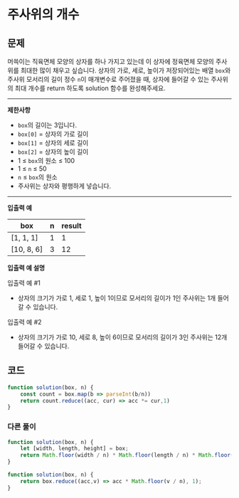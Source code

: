 # 주사위의 개수

## **문제**

머쓱이는 직육면체 모양의 상자를 하나 가지고 있는데 이 상자에 정육면체 모양의 주사위를 최대한 많이 채우고 싶습니다. 상자의 가로, 세로, 높이가 저장되어있는 배열 `box`와 주사위 모서리의 길이 정수 `n`이 매개변수로 주어졌을 때, 상자에 들어갈 수 있는 주사위의 최대 개수를 return 하도록 solution 함수를 완성해주세요.

***

**제한사항**

* `box`의 길이는 3입니다.
* `box[0]` = 상자의 가로 길이
* `box[1]` = 상자의 세로 길이
* `box[2]` = 상자의 높이 길이
* 1 ≤ `box`의 원소 ≤ 100
* 1 ≤ `n` ≤ 50
* `n` ≤ `box`의 원소
* 주사위는 상자와 평행하게 넣습니다.

***

**입출력 예**

| box         | n | result |
| ----------- | - | ------ |
| \[1, 1, 1]  | 1 | 1      |
| \[10, 8, 6] | 3 | 12     |

**입출력 예 설명**

입출력 예 #1

* 상자의 크기가 가로 1, 세로 1, 높이 1이므로 모서리의 길이가 1인 주사위는 1개 들어갈 수 있습니다.

입출력 예 #2

* 상자의 크기가 가로 10, 세로 8, 높이 6이므로 모서리의 길이가 3인 주사위는 12개 들어갈 수 있습니다.



## 코드

```javascript
function solution(box, n) {
    const count = box.map(b => parseInt(b/n))
    return count.reduce((acc, cur) => acc *= cur,1)
}
```

### 다른 풀이

```javascript
function solution(box, n) {
    let [width, length, height] = box;
    return Math.floor(width / n) * Math.floor(length / n) * Math.floor(height / n);
}
```

```javascript
function solution(box, n) {
    return box.reduce((acc,v) => acc * Math.floor(v / n), 1);
}
```
